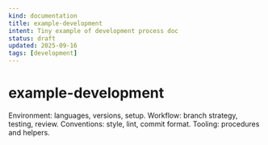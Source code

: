 ```yaml
---
kind: documentation
title: example-development
intent: Tiny example of development process doc
status: draft
updated: 2025-09-16
tags: [development]
---
```


# example-development

Environment: languages, versions, setup.
Workflow: branch strategy, testing, review.
Conventions: style, lint, commit format.
Tooling: procedures and helpers.
